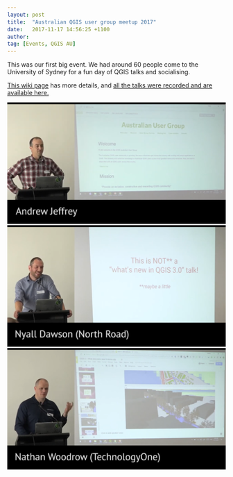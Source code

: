 ```yaml
---
layout: post
title:  "Australian QGIS user group meetup 2017"
date:   2017-11-17 14:56:25 +1100
author: 
tag: [Events, QGIS AU]
---
```


This was our first big event. We had around 60 people come to the University of Sydney for a fun day of QGIS talks and socialising.

<a href="https://github.com/qgisau/meetups/wiki/Australian-QGIS-user-group-meetup-2017" target="_blank">This wiki page</a> has more details, and <a href="https://www.youtube.com/playlist?list=PLQbaw-XC9jWFsTbZlIyoYLGsE4iZEUjFM" target="_blank">all the talks were recorded and are available here.</a>

<div class="inline-images">
  <img class="centered-image w-33" src="/assets/img/posts/andrew_2017.png" alt="Andrew presenting"/>
  <img class="centered-image w-33" src="/assets/img/posts/nyall_2017.png" alt="Nyall presenting"/>
  <img class="centered-image w-33" src="/assets/img/posts/nathan_2017.png" alt="Nathan presenting"/>
<div>

